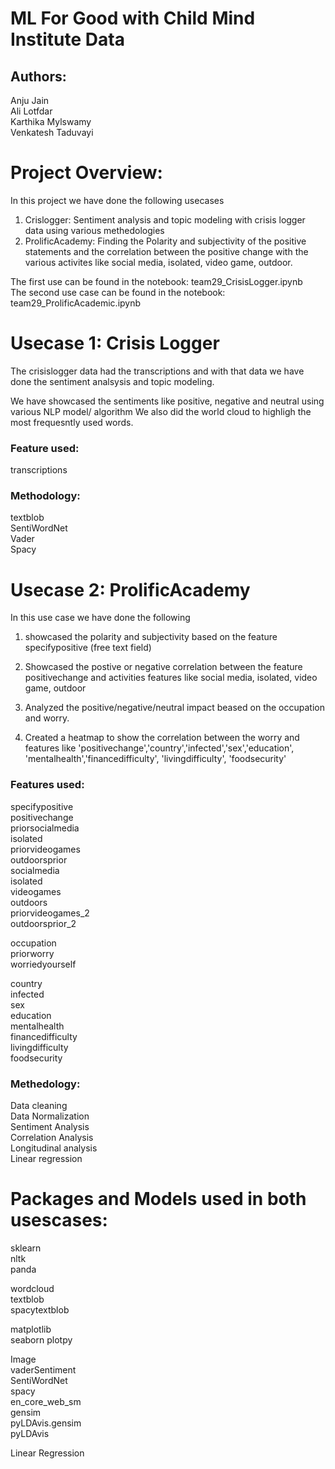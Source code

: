 # ML For Good with Child Mind Institute Data

## Authors:
Anju Jain   
Ali Lotfdar   
Karthika Mylswamy   
Venkatesh Taduvayi   

# Project Overview:

In this project we have done the following usecases  

1. Crislogger: Sentiment analysis and topic modeling with crisis logger data using various methedologies 
2. ProlificAcademy: Finding the Polarity and subjectivity of the positive statements and the correlation between the positive change with the various activites like social media, isolated, video game, outdoor. 

The first use can be found in the notebook: team29_CrisisLogger.ipynb  
The second use case can be found in the notebook: team29_ProlificAcademic.ipynb   

# Usecase 1: Crisis Logger
The crisislogger data had the transcriptions and with that data we have done the sentiment analsysis and topic modeling. 

We have showcased the sentiments like positive, negative and neutral using various NLP model/ algorithm
We also did the world cloud to highligh the most frequesntly used words. 

### Feature used:
transcriptions 

### Methodology:
textblob   
SentiWordNet   
Vader   
Spacy 

# Usecase 2: ProlificAcademy

In this use case we have done the following 

1. showcased the polarity and subjectivity based on the feature specifypositive (free text field)

2. Showcased the postive or negative correlation between the feature positivechange and activities features like social media, isolated, video game, outdoor

3. Analyzed the positive/negative/neutral impact beased on the occupation and worry. 

4. Created a heatmap to show the correlation between the worry and features like 'positivechange','country','infected','sex','education', 'mentalhealth','financedifficulty', 'livingdifficulty', 'foodsecurity'


### Features used:
specifypositive  
positivechange    
priorsocialmedia  
isolated   
priorvideogames   
outdoorsprior  
socialmedia   
isolated  
videogames  
outdoors  
priorvideogames_2  
outdoorsprior_2  

occupation  
priorworry  
worriedyourself  

country   
infected  
sex  
education  
mentalhealth  
financedifficulty  
livingdifficulty   
foodsecurity  

### Methedology:
Data cleaning  
Data Normalization   
Sentiment Analysis  
Correlation Analysis  
Longitudinal analysis  
Linear regression   




# Packages and Models used in both usescases:
sklearn   
nltk   
panda  

wordcloud  
textblob   
spacytextblob   

matplotlib   
seaborn 
plotpy   

Image   
vaderSentiment   
SentiWordNet   
spacy   
en_core_web_sm    
gensim   
pyLDAvis.gensim   
pyLDAvis   

Linear Regression    












